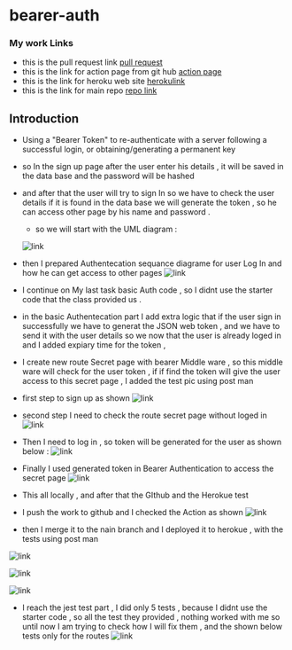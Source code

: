 # bearer-auth
### My work Links 
* this is the pull request link [pull request](https://github.com/Muradazzeh/bearer-auth/pull/1)
* this is the link for action page from git hub [action page](https://github.com/Muradazzeh/bearer-auth/actions)
* this is the link for heroku web site [ herokulink](https://bearer-auth-murad.herokuapp.com/)
* this is the link for main repo [ repo link ](https://github.com/Muradazzeh/bearer-auth)

## Introduction 
* Using a "Bearer Token" to re-authenticate with a server following a successful login, or obtaining/generating a permanent key
* so In the sign up page after the user enter his details , it will be saved in the data base and the password will be hashed 
* and after that the user will try to sign In so we have to check the user details if it is found in the data base we will generate the token , so he can access other page by his name and password . 
  * so we will start with the UML diagram :

  ![link](./src/image/uml%20(1).jpg)

* then I prepared Authentecation sequance diagrame  for user Log In and how he can get access to other pages 
![link](./src/image/Authentecation.png)

* I continue on My last task basic Auth code , so I didnt use the starter code that the class provided us .

* in the basic Authentecation part I add extra logic that if the user sign in successfully we have to generat the JSON web token , and we have to send it with the user details so we now that the user is already loged in and I added expiary time for the token , 

* I create new route Secret page with bearer Middle ware , so this middle ware will check for the user token , if if find the token will give the user access to this secret page , I added the test pic using post man 
* first step to sign up as shown 
![link](./src/image/sign%20up%20route.png)

* second step I need to check the route secret page without loged in 
![link](./src/image/secret%20page%20without%20log%20in.png)

* Then I need to log in , so token will be generated for the user as shown below : 
![link](./src/image/sign%20in%20succes%20with%20token.png)

* Finally I used generated token in Bearer Authentication to access the secret page 
![link](./src/image/secrit%20page%20with%20token.png)

 * This all locally , and after that the GIthub and the Herokue test 
 * I push the work to github and I checked the Action as shown 
 ![link](./src/image/Screenshot%20(255).png)

 * then I merge it to the nain branch and I deployed it to herokue , with the tests using post man 

 ![link](./src/image/Screenshot%20(257).png)

 ![link](./src/image/Screenshot%20(258).png)

 ![link](./src/image/Screenshot%20(259).png)


 * I reach the jest test part , I did only 5 tests , because I didnt use the starter code , so all the test they provided , nothing worked with me so until now I am trying to check how I will fix them , and the shown below tests only for the routes 
 ![link](./src/image/Screenshot%20(260).png) 


